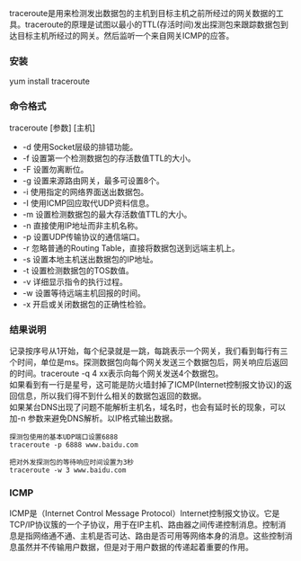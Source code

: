 traceroute是用来检测发出数据包的主机到目标主机之前所经过的网关数据的工具。traceroute的原理是试图以最小的TTL(存活时间)发出探测包来跟踪数据包到达目标主机所经过的网关。然后监听一个来自网关ICMP的应答。


### 安装
yum install traceroute


### 命令格式
traceroute [参数] [主机]
* -d 使用Socket层级的排错功能。 
* -f 设置第一个检测数据包的存活数值TTL的大小。 
* -F 设置勿离断位。 
* -g 设置来源路由网关，最多可设置8个。 
* -i 使用指定的网络界面送出数据包。 
* -I 使用ICMP回应取代UDP资料信息。 
* -m 设置检测数据包的最大存活数值TTL的大小。 
* -n 直接使用IP地址而非主机名称。 
* -p 设置UDP传输协议的通信端口。 
* -r 忽略普通的Routing Table，直接将数据包送到远端主机上。 
* -s 设置本地主机送出数据包的IP地址。 
* -t 设置检测数据包的TOS数值。 
* -v 详细显示指令的执行过程。 
* -w 设置等待远端主机回报的时间。 
* -x 开启或关闭数据包的正确性检验。

### 结果说明
记录按序号从1开始，每个纪录就是一跳，每跳表示一个网关，我们看到每行有三个时间，单位是ms。探测数据包向每个网关发送三个数据包后，网关响应后返回的时间。traceroute -q 4 xx表示向每个网关发送4个数据包。    
如果看到有一行是星号，这可能是防火墙封掉了ICMP(Internet控制报文协议)的返回信息，所以我们得不到什么相关的数据包返回的数据。  
如果某台DNS出现了问题不能解析主机名，域名时，也会有延时长的现象，可以加-n 参数来避免DNS解析。以IP格式输出数据。


    探测包使用的基本UDP端口设置6888 
    traceroute -p 6888 www.baidu.com 

    把对外发探测包的等待响应时间设置为3秒
    traceroute -w 3 www.baidu.com


### ICMP
ICMP是（Internet Control Message Protocol）Internet控制报文协议。它是TCP/IP协议簇的一个子协议，用于在IP主机、路由器之间传递控制消息。控制消息是指网络通不通、主机是否可达、路由是否可用等网络本身的消息。这些控制消息虽然并不传输用户数据，但是对于用户数据的传递起着重要的作用。